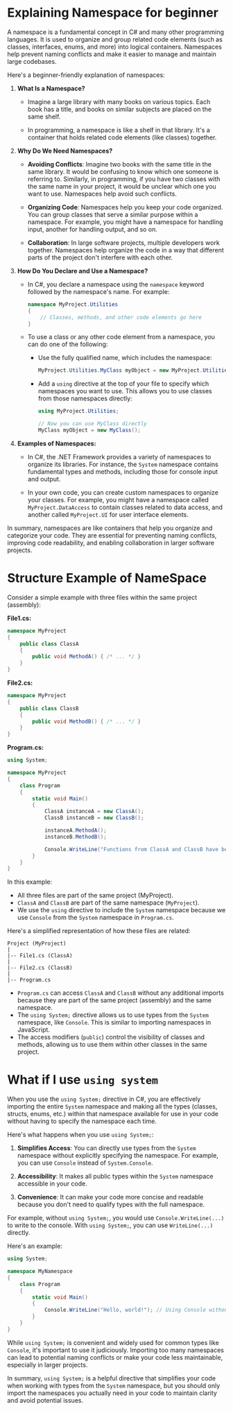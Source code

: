 # Explaining Namespace for beginner
A namespace is a fundamental concept in C# and many other programming languages. It is used to organize and group related code elements (such as classes, interfaces, enums, and more) into logical containers. Namespaces help prevent naming conflicts and make it easier to manage and maintain large codebases.

Here's a beginner-friendly explanation of namespaces:

1. **What Is a Namespace?**

   - Imagine a large library with many books on various topics. Each book has a title, and books on similar subjects are placed on the same shelf.
   
   - In programming, a namespace is like a shelf in that library. It's a container that holds related code elements (like classes) together.

2. **Why Do We Need Namespaces?**

   - **Avoiding Conflicts**: Imagine two books with the same title in the same library. It would be confusing to know which one someone is referring to. Similarly, in programming, if you have two classes with the same name in your project, it would be unclear which one you want to use. Namespaces help avoid such conflicts.

   - **Organizing Code**: Namespaces help you keep your code organized. You can group classes that serve a similar purpose within a namespace. For example, you might have a namespace for handling input, another for handling output, and so on.

   - **Collaboration**: In large software projects, multiple developers work together. Namespaces help organize the code in a way that different parts of the project don't interfere with each other.

3. **How Do You Declare and Use a Namespace?**

   - In C#, you declare a namespace using the `namespace` keyword followed by the namespace's name. For example:
   
     ```csharp
     namespace MyProject.Utilities
     {
         // Classes, methods, and other code elements go here
     }
     ```

   - To use a class or any other code element from a namespace, you can do one of the following:
   
     - Use the fully qualified name, which includes the namespace:
     
       ```csharp
       MyProject.Utilities.MyClass myObject = new MyProject.Utilities.MyClass();
       ```

     - Add a `using` directive at the top of your file to specify which namespaces you want to use. This allows you to use classes from those namespaces directly:
     
       ```csharp
       using MyProject.Utilities;

       // Now you can use MyClass directly
       MyClass myObject = new MyClass();
       ```

4. **Examples of Namespaces:**

   - In C#, the .NET Framework provides a variety of namespaces to organize its libraries. For instance, the `System` namespace contains fundamental types and methods, including those for console input and output.

   - In your own code, you can create custom namespaces to organize your classes. For example, you might have a namespace called `MyProject.DataAccess` to contain classes related to data access, and another called `MyProject.UI` for user interface elements.

In summary, namespaces are like containers that help you organize and categorize your code. They are essential for preventing naming conflicts, improving code readability, and enabling collaboration in larger software projects.

# Structure Example of NameSpace
Consider a simple example with three files within the same project (assembly):

**File1.cs:**
```csharp
namespace MyProject
{
    public class ClassA
    {
        public void MethodA() { /* ... */ }
    }
}
```

**File2.cs:**
```csharp
namespace MyProject
{
    public class ClassB
    {
        public void MethodB() { /* ... */ }
    }
}
```

**Program.cs:**
```csharp
using System;

namespace MyProject
{
    class Program
    {
        static void Main()
        {
            ClassA instanceA = new ClassA();
            ClassB instanceB = new ClassB();

            instanceA.MethodA();
            instanceB.MethodB();

            Console.WriteLine("Functions from ClassA and ClassB have been called.");
        }
    }
}
```

In this example:

- All three files are part of the same project (MyProject).
- `ClassA` and `ClassB` are part of the same namespace (`MyProject`).
- We use the `using` directive to include the `System` namespace because we use `Console` from the `System` namespace in `Program.cs`.

Here's a simplified representation of how these files are related:

```
Project (MyProject)
|
|-- File1.cs (ClassA)
|
|-- File2.cs (ClassB)
|
|-- Program.cs
```

- `Program.cs` can access `ClassA` and `ClassB` without any additional imports because they are part of the same project (assembly) and the same namespace.
- The `using System;` directive allows us to use types from the `System` namespace, like `Console`. This is similar to importing namespaces in JavaScript.
- The access modifiers (`public`) control the visibility of classes and methods, allowing us to use them within other classes in the same project.

# What if I use ```using system```
When you use the `using System;` directive in C#, you are effectively importing the entire `System` namespace and making all the types (classes, structs, enums, etc.) within that namespace available for use in your code without having to specify the namespace each time.

Here's what happens when you use `using System;`:

1. **Simplifies Access**: You can directly use types from the `System` namespace without explicitly specifying the namespace. For example, you can use `Console` instead of `System.Console`.

2. **Accessibility**: It makes all public types within the `System` namespace accessible in your code.

3. **Convenience**: It can make your code more concise and readable because you don't need to qualify types with the full namespace.

For example, without `using System;`, you would use `Console.WriteLine(...)` to write to the console. With `using System;`, you can use `WriteLine(...)` directly.

Here's an example:

```csharp
using System;

namespace MyNamespace
{
    class Program
    {
        static void Main()
        {
            Console.WriteLine("Hello, world!"); // Using Console without specifying System
        }
    }
}
```

While `using System;` is convenient and widely used for common types like `Console`, it's important to use it judiciously. Importing too many namespaces can lead to potential naming conflicts or make your code less maintainable, especially in larger projects.

In summary, `using System;` is a helpful directive that simplifies your code when working with types from the `System` namespace, but you should only import the namespaces you actually need in your code to maintain clarity and avoid potential issues.
